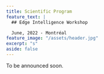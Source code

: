 ```yaml
---
title: Scientific Program
feature_text: |
  ## Edge Intelligence Workshop 

  June, 2022 - Montréal
feature_image: "/assets/header.jpg"
excerpt: "s"
aside: false
---
```


To be announced soon.

<!-- The presentation files of the invited speakers and the pdf file of the presented posters will appear on this page after the event.


<style>
table {
  border-collapse: collapse;
  border-spacing: 0;
  width: 100%;
  border: 1px solid #ddd;
  font-family: arial, sans-serif;
  font-size: 5pt;
  width: 140%;
}

th, td {
  text-align: left;
  padding: 16px;
}

.time {
border-right: solid 1px #ddd;
width: 20%;
}
.name {
border-right: solid 1px #ddd;
width: 20%;
}
.title {
width: 80%;
}

tr:nth-child(even) {
  background-color: #E9F7EF;
}
</style>

<table>
  <tr>
    <th colspan="2"> <b> June 2022 </b></th>
  </tr>
  <tr>
    <td class="time"> <b> 08:30-09:00 </b></td>
    <td class="name">Presenter01</td>
    <td class="title">Title01</td>
  </tr>
  <tr>
    <td class="time"> <b> 09:00-09:30 </b></td>
    <td class="name">Presenter02</td>
    <td class="title">Title02</td>
  </tr>
   <tr>
    <td class="time"> <b> 09:30-10:00 </b></td>
    <td class="name">Presenter03</td>
    <td class="title">Title03</td>
  </tr>
    <tr>
    <td class="time"> <b> 10:00-10:30 </b></td>
    <td class="title" colspan="2">Coffee Break</td>
  </tr>
   <tr>
    <td class="time"> <b> 10:30-11:00 </b></td>
    <td class="name">Presenter03</td>
    <td class="title">Title03</td>
  </tr>
</table> -->

